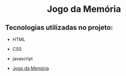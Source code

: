 <h1 align="center">Jogo da Memória</h1>

<h2>Tecnologias utilizadas no projeto:</h2>

- HTML
- CSS
- javascript

- [Jogo da Memória](https://zealous-murdock-fc53e9.netlify.app/)
